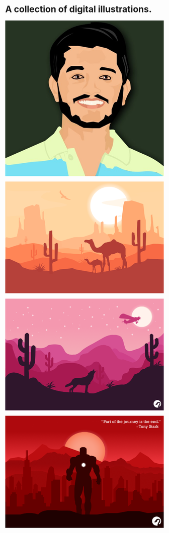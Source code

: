 # A collection of digital illustrations.

![alt text](https://github.com/RohanShah27/Illustrations/blob/master/Images/Final_portrait.jpg?raw=true)

![alt text](https://github.com/RohanShah27/Illustrations/blob/master/Images/Desert-Landscape.png?raw=true)

![alt text](https://github.com/RohanShah27/Illustrations/blob/master/Images/Night-barren-landscape.png?raw=true)

![alt text](https://github.com/RohanShah27/Illustrations/blob/master/Images/ironman-bg_quote.png?raw=true)
